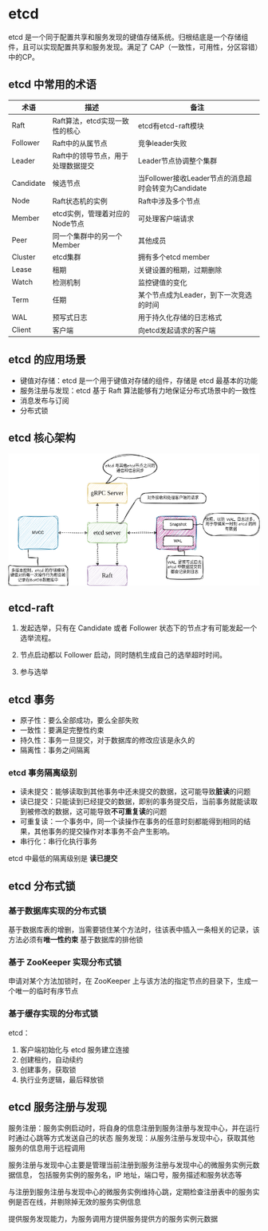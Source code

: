 # etcd

etcd 是一个同于配置共享和服务发现的键值存储系统。归根结底是一个存储组件，且可以实现配置共享和服务发现。满足了 CAP（一致性，可用性，分区容错）中的CP。

## etcd 中常用的术语

| 术语| 描述 | 备注 |
| --------------- | --------------- | --------------- |
|Raft| Raft算法，etcd实现一致性的核心 | etcd有etcd-raft模块 |
|Follower|Raft中的从属节点|竞争leader失败|
|Leader|Raft中的领导节点，用于处理数据提交|Leader节点协调整个集群|
|Candidate|候选节点|当Follower接收Leader节点的消息超时会转变为Candidate|
|Node|Raft状态机的实例|Raft中涉及多个节点|
|Member|etcd实例，管理着对应的Node节点|可处理客户端请求|
|Peer|同一个集群中的另一个Member|其他成员|
|Cluster|etcd集群|拥有多个etcd member|
|Lease|租期|关键设置的租期，过期删除|
|Watch|检测机制|监控键值的变化|
|Term|任期|某个节点成为Leader，到下一次竞选的时间|
|WAL|预写式日志|用于持久化存储的日志格式|
|Client|客户端|向etcd发起请求的客户端|

## etcd 的应用场景

- 键值对存储：etcd 是一个用于键值对存储的组件，存储是 etcd 最基本的功能
- 服务注册与发现：etcd 基于 Raft 算法能够有力地保证分布式场景中的一致性
- 消息发布与订阅
- 分布式锁

## etcd 核心架构

![etcd 核心架构图](../../assets/etcd.drawio.png)

## etcd-raft

1. 发起选举，只有在 Candidate 或者 Follower 状态下的节点才有可能发起一个选举流程。
1. 节点启动都以 Follower 启动，同时随机生成自己的选举超时时间。

2. 参与选举

## etcd 事务

- 原子性：要么全部成功，要么全部失败
- 一致性：要满足完整性约束
- 持久性：事务一旦提交，对于数据库的修改应该是永久的
- 隔离性：事务之间隔离

### etcd 事务隔离级别

- 读未提交：能够读取到其他事务中还未提交的数据，这可能导致**脏读**的问题
- 读已提交：只能读到已经提交的数据，即别的事务提交后，当前事务就能读取到被修改的数据，这可能导致**不可重复读**的问题
- 可重复读：一个事务中，同一个读操作在事务的任意时刻都能得到相同的结果，其他事务的提交操作对本事务不会产生影响。
- 串行化：串行化执行事务

etcd 中最低的隔离级别是 **读已提交**

## etcd 分布式锁

### 基于数据库实现的分布式锁

基于数据库表的增删，当需要锁住某个方法时，往该表中插入一条相关的记录，该方法必须有**唯一性约束**
基于数据库的排他锁

### 基于 ZooKeeper 实现分布式锁

申请对某个方法加锁时，在 ZooKeeper 上与该方法的指定节点的目录下，生成一个唯一的临时有序节点

### 基于缓存实现的分布式锁

etcd：

1. 客户端初始化与 etcd 服务建立连接
2. 创建租约，自动续约
3. 创建事务，获取锁
4. 执行业务逻辑，最后释放锁

## etcd 服务注册与发现

服务注册：服务实例启动时，将自身的信息注册到服务注册与发现中心，并在运行时通过心跳等方式发送自己的状态
服务发现：从服务注册与发现中心，获取其他服务的信息用于远程调用

服务注册与发现中心主要是管理当前注册到服务注册与发现中心的微服务实例元数据信息，
包括服务实例的服务名，IP 地址，端口号，服务描述和服务状态等

与注册到服务注册与发现中心的微服务实例维持心跳，定期检查注册表中的服务实例是否在线，并剔除掉无效的服务实例信息

提供服务发现能力，为服务调用方提供服务提供方的服务实例元数据
